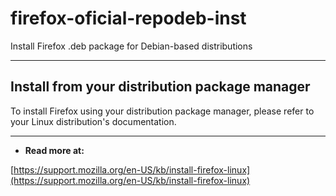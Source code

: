 # firefox-oficial-repodeb-inst

Install Firefox .deb package for Debian-based distributions
___

## Install from your distribution package manager
To install Firefox using your distribution package manager, please refer to your Linux distribution's documentation.
___

- **Read more at:**

[https://support.mozilla.org/en-US/kb/install-firefox-linux](https://support.mozilla.org/en-US/kb/install-firefox-linux)
